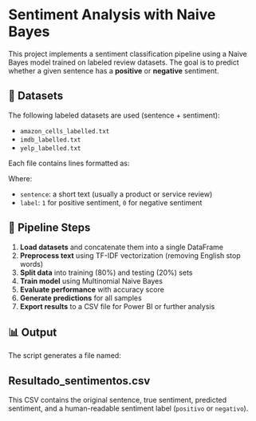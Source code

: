 # Sentiment Analysis with Naive Bayes

This project implements a sentiment classification pipeline using a Naive Bayes model trained on labeled review datasets. The goal is to predict whether a given sentence has a **positive** or **negative** sentiment.

## 📁 Datasets

The following labeled datasets are used (sentence + sentiment):
- `amazon_cells_labelled.txt`
- `imdb_labelled.txt`
- `yelp_labelled.txt`

Each file contains lines formatted as:

Where:
- `sentence`: a short text (usually a product or service review)
- `label`: `1` for positive sentiment, `0` for negative sentiment

## 🧪 Pipeline Steps

1. **Load datasets** and concatenate them into a single DataFrame
2. **Preprocess text** using TF-IDF vectorization (removing English stop words)
3. **Split data** into training (80%) and testing (20%) sets
4. **Train model** using Multinomial Naive Bayes
5. **Evaluate performance** with accuracy score
6. **Generate predictions** for all samples
7. **Export results** to a CSV file for Power BI or further analysis

## 📊 Output

The script generates a file named:

## Resultado_sentimentos.csv

This CSV contains the original sentence, true sentiment, predicted sentiment, and a human-readable sentiment label (`positivo` or `negativo`).

